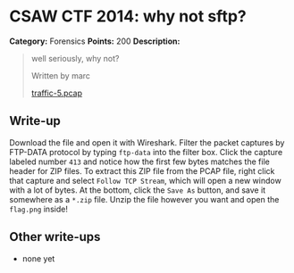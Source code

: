 # CSAW CTF 2014: why not sftp?

**Category:** Forensics
**Points:** 200
**Description:**

> well seriously, why not?
>
> Written by marc
>
> [traffic-5.pcap](traffic-5.pcap)

## Write-up

Download the file and open it with Wireshark. Filter the packet captures by FTP-DATA protocol by typing `ftp-data` into the filter box. Click the capture labeled number `413` and notice how the first few bytes matches the file header for ZIP files. To extract this ZIP file from the PCAP file, right click that capture and select `Follow TCP Stream`, which will open a new window with a lot of bytes. At the bottom, click the `Save As` button, and save it somewhere as a `*.zip` file. Unzip the file however you want and open the `flag.png` inside!

## Other write-ups

* none yet
